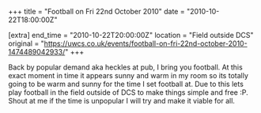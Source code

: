 +++
title = "Football on Fri 22nd October 2010"
date = "2010-10-22T18:00:00Z"

[extra]
end_time = "2010-10-22T20:00:00Z"
location = "Field outside DCS"
original = "https://uwcs.co.uk/events/football-on-fri-22nd-october-2010-1474489042933/"
+++

Back by popular demand aka heckles at pub, I bring you football. At this exact moment in time it appears sunny and warm in my room so its totally going to be warm and sunny for the time I set football at. Due to this lets play football in the field outside of DCS to make things simple and free :P. Shout at me if the time is unpopular I will try and make it viable for all.

